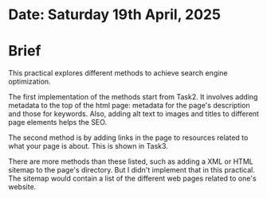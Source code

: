 #	Date: Saturday 19th April, 2025


#	Brief

This practical explores different methods to achieve search engine optimization.

The first implementation of the methods start from Task2. It involves adding metadata to the top of the
html page: metadata for the page's description and those for keywords.
Also, adding alt text to images and titles to different page elements helps the SEO.

The second method is by adding links in the page to resources related to what your page is about. This is shown in Task3.

There are more methods than these listed, such as adding a XML or HTML sitemap to the page's directory. But I didn't implement
that in this practical. The sitemap would contain a list of the different web pages related to one's website.